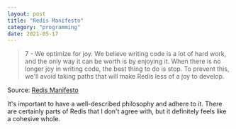 ```yaml
---
layout: post
title: "Redis Manifesto"
category: "programming"
date: 2021-05-17
---
```


> 7 - We optimize for joy. We believe writing code is a lot of hard work, and the only way it can be worth is by enjoying it. When there is no longer joy in writing code, the best thing to do is stop. To prevent this, we'll avoid taking paths that will make Redis less of a joy to develop.

Source: [Redis Manifesto](http://oldblog.antirez.com/post/redis-manifesto.html)

It's important to have a well-described philosophy and adhere to it.  There are certainly parts of Redis that I don't agree with, but it definitely feels like a cohesive whole.
